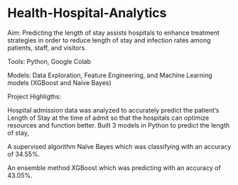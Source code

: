 # Health-Hospital-Analytics

Aim: Predicting the length of stay assists hospitals to enhance treatment strategies in order to reduce length of stay and infection rates among patients, staff, and visitors.

Tools: Python, Google Colab

Models: Data Exploration, Feature Engineering, and Machine Learning models (XGBoost and Naive Bayes)

Project Highligths:

Hospital admission data was analyzed to accurately predict the patient’s Length of Stay at the time of admit so that the hospitals can optimize resources and function better. Built 3 models in Python to predict the length of stay,

A supervised algorithm Naïve Bayes which was classifying with an accuracy of 34.55%.

An ensemble method XGBoost which was predicting with an accuracy of 43.05%.
